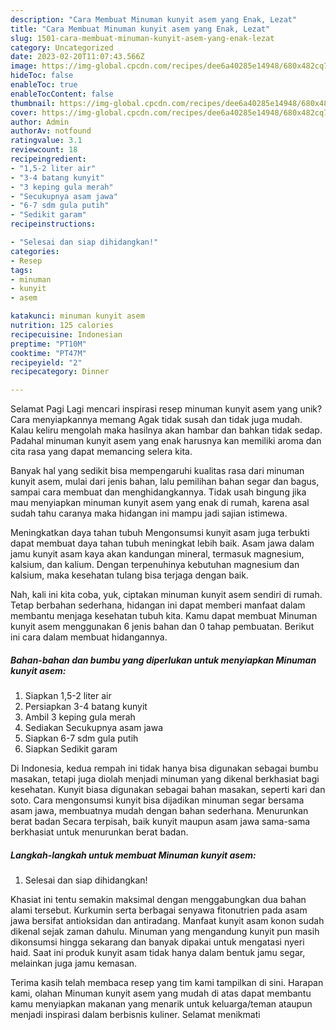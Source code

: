 ```yaml
---
description: "Cara Membuat Minuman kunyit asem yang Enak, Lezat"
title: "Cara Membuat Minuman kunyit asem yang Enak, Lezat"
slug: 1501-cara-membuat-minuman-kunyit-asem-yang-enak-lezat
category: Uncategorized
date: 2023-02-20T11:07:43.566Z
image: https://img-global.cpcdn.com/recipes/dee6a40285e14948/680x482cq70/minuman-kunyit-asem-foto-resep-utama.jpg
hideToc: false
enableToc: true
enableTocContent: false
thumbnail: https://img-global.cpcdn.com/recipes/dee6a40285e14948/680x482cq70/minuman-kunyit-asem-foto-resep-utama.jpg
cover: https://img-global.cpcdn.com/recipes/dee6a40285e14948/680x482cq70/minuman-kunyit-asem-foto-resep-utama.jpg
author: Admin
authorAv: notfound
ratingvalue: 3.1
reviewcount: 18
recipeingredient:
- "1,5-2 liter air"
- "3-4 batang kunyit"
- "3 keping gula merah"
- "Secukupnya asam jawa"
- "6-7 sdm gula putih"
- "Sedikit garam"
recipeinstructions:

- "Selesai dan siap dihidangkan!"
categories:
- Resep
tags:
- minuman
- kunyit
- asem

katakunci: minuman kunyit asem 
nutrition: 125 calories
recipecuisine: Indonesian
preptime: "PT10M"
cooktime: "PT47M"
recipeyield: "2"
recipecategory: Dinner

---
```



Selamat Pagi Lagi mencari inspirasi resep minuman kunyit asem yang unik? Cara menyiapkannya memang Agak tidak susah dan tidak juga mudah. Kalau keliru mengolah maka hasilnya akan hambar dan bahkan tidak sedap. Padahal minuman kunyit asem yang enak harusnya kan memiliki aroma dan cita rasa yang dapat memancing selera kita.


Banyak hal yang sedikit bisa mempengaruhi kualitas rasa dari minuman kunyit asem, mulai dari jenis bahan, lalu pemilihan bahan segar dan bagus, sampai cara membuat dan menghidangkannya. Tidak usah bingung jika mau menyiapkan minuman kunyit asem yang enak di rumah, karena asal sudah tahu caranya maka hidangan ini mampu jadi sajian istimewa.

Meningkatkan daya tahan tubuh Mengonsumsi kunyit asam juga terbukti dapat membuat daya tahan tubuh meningkat lebih baik. Asam jawa dalam jamu kunyit asam kaya akan kandungan mineral, termasuk magnesium, kalsium, dan kalium. Dengan terpenuhinya kebutuhan magnesium dan kalsium, maka kesehatan tulang bisa terjaga dengan baik.


Nah, kali ini kita coba, yuk, ciptakan minuman kunyit asem sendiri di rumah. Tetap berbahan sederhana, hidangan ini dapat memberi manfaat dalam membantu menjaga kesehatan tubuh kita. Kamu dapat membuat Minuman kunyit asem menggunakan 6 jenis bahan dan 0 tahap pembuatan. Berikut ini cara dalam membuat hidangannya.

<!--inarticleads1-->

##### Bahan-bahan dan bumbu yang diperlukan untuk menyiapkan Minuman kunyit asem:

1. Siapkan 1,5-2 liter air
1. Persiapkan 3-4 batang kunyit
1. Ambil 3 keping gula merah
1. Sediakan Secukupnya asam jawa
1. Siapkan 6-7 sdm gula putih
1. Siapkan Sedikit garam


Di Indonesia, kedua rempah ini tidak hanya bisa digunakan sebagai bumbu masakan, tetapi juga diolah menjadi minuman yang dikenal berkhasiat bagi kesehatan. Kunyit biasa digunakan sebagai bahan masakan, seperti kari dan soto. Cara mengonsumsi kunyit bisa dijadikan minuman segar bersama asam jawa, membuatnya mudah dengan bahan sederhana. Menurunkan berat badan Secara terpisah, baik kunyit maupun asam jawa sama-sama berkhasiat untuk menurunkan berat badan. 

<!--inarticleads2-->

##### Langkah-langkah untuk membuat Minuman kunyit asem:


1. Selesai dan siap dihidangkan!

Khasiat ini tentu semakin maksimal dengan menggabungkan dua bahan alami tersebut. Kurkumin serta berbagai senyawa fitonutrien pada asam jawa bersifat antioksidan dan antiradang. Manfaat kunyit asam konon sudah dikenal sejak zaman dahulu. Minuman yang mengandung kunyit pun masih dikonsumsi hingga sekarang dan banyak dipakai untuk mengatasi nyeri haid. Saat ini produk kunyit asam tidak hanya dalam bentuk jamu segar, melainkan juga jamu kemasan. 

Terima kasih telah membaca resep yang tim kami tampilkan di sini. Harapan kami, olahan Minuman kunyit asem yang mudah di atas dapat membantu kamu menyiapkan makanan yang menarik untuk keluarga/teman ataupun menjadi inspirasi dalam berbisnis kuliner. Selamat menikmati
